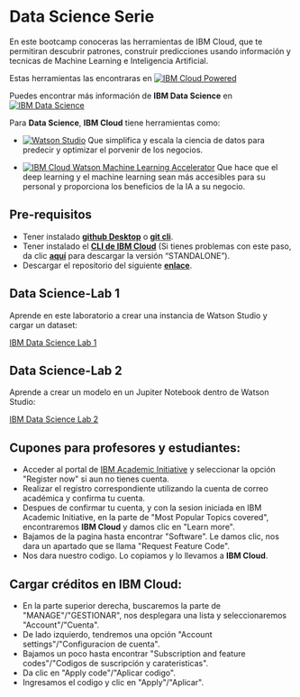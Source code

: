 # Data Science Serie
En este bootcamp conoceras las herramientas de IBM Cloud, que te permitiran descubrir patrones, construir predicciones usando información y tecnicas de Machine Learning e Inteligencia Artificial.

Estas herramientas las encontraras en [![IBM Cloud Powered][img-ibmcloud-powered]][url-ibmcloud]

Puedes encontrar más información de **IBM Data Science** en [![IBM Data Science][img-ibmcloudds]][url-ibmcloudds]

Para **Data Science**, **IBM Cloud** tiene herramientas como:
* [![Watson Studio][img-WS]][url-WS] Que simplifica y escala la ciencia de datos para predecir y optimizar el porvenir de los negocios.

* [![IBM Cloud Watson Machine Learning Accelerator][img-machine]][url-machine] Que hace que el deep learning y el machine learning sean más accesibles para su personal y proporciona los beneficios de la IA a su negocio.

## Pre-requisitos
* Tener instalado [**github Desktop**](https://desktop.github.com) o [**git cli**](https://git-scm.com/book/en/v2/Getting-Started-Installing-Git).
* Tener instalado el [**CLI de IBM Cloud**](https://cloud.ibm.com/docs/cli?topic=cloud-cli-getting-started) (Si tienes problemas con este paso, da clic [**aquí**](https://cloud.ibm.com/docs/cli?topic=cloud-cli-install-ibmcloud-cli) para descargar la versión “STANDALONE”).
* Descargar el repositorio del siguiente [**enlace**](https://github.com/ibmdevelopermx/CHURN-app-Jupyter-Notebook-y-WS).

## Data Science-Lab 1
Aprende en este laboratorio a crear una instancia de Watson Studio y cargar un dataset:

[IBM Data Science Lab 1][url-lab1]

[url-lab1]: /Data_Science-Lab-1

## Data Science-Lab 2
Aprende a crear un modelo en un Jupiter Notebook dentro de Watson Studio:

[IBM Data Science Lab 2][url-lab2]

[url-lab2]: /Data-Science-Lab-2

















## Cupones para profesores y estudiantes:

* Acceder al portal de [IBM Academic Initiative][url-academic] y seleccionar la opción "Register now" si aun no tienes cuenta.
* Realizar el registro correspondiente utilizando la cuenta de correo académica y confirma tu cuenta.
* Despues de confirmar tu cuenta, y con la sesion iniciada en IBM Academic Initiative, en la parte de "Most Popular Topics covered", encontraremos **IBM Cloud** y damos clic en "Learn more".
* Bajamos de la pagina hasta encontrar "Software". Le damos clic, nos dara un apartado que se llama "Request Feature Code".
* Nos dara nuestro codigo. Lo copiamos y lo llevamos a **IBM Cloud**.

## Cargar créditos en IBM Cloud:

* En la parte superior derecha, buscaremos la parte de "MANAGE"/"GESTIONAR", nos desplegara una lista y seleccionaremos "Account"/"Cuenta".
* De lado izquierdo, tendremos una opción "Account settings"/"Configuracion de cuenta".
* Bajamos un poco hasta encontrar "Subscription and feature codes"/"Codigos de suscripción y carateristicas".
* Da clic en "Apply code"/"Aplicar codigo".
* Ingresamos el codigo y clic en "Apply"/"Aplicar".

[img-ibmcloud-powered]: https://img.shields.io/badge/IBM%20Cloud-Powered-blue.svg
[url-ibmcloud]: https://www.ibm.com/cloud/
[img-ibmcloudds]: https://img.shields.io/badge/IBM%20Cloud-Data%20Science-blue.svg
[url-ibmcloudds]: https://www.ibm.com/analytics/data-science
[img-WS]: https://img.shields.io/badge/IBM%20Cloud-Watson%20Studio-9cf.svg
[url-WS]:https://www.ibm.com/cloud/watson-studio
[img-visual]: https://img.shields.io/badge/IBM%20Cloud-Watson%20Visual%20Recongnition-9cf.svg
[url-visual]: https://www.ibm.com/cloud/watson-visual-recognition
[img-machine]: https://img.shields.io/badge/IBM%20Cloud-Watson%20Machine%20Learning%20Accelerator-9cf.svg
[url-machine]: https://www.ibm.com/us-en/marketplace/deep-learning-platform
[url-academic]: https://my15.digitalexperience.ibm.com/b73a5759-c6a6-4033-ab6b-d9d4f9a6d65b/dxsites/151914d1-03d2-48fe-97d9-d21166848e65/home/
